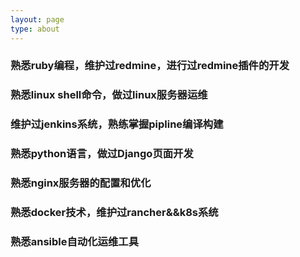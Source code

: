 ```yaml
---
layout: page
type: about
---
```


### 熟悉ruby编程，维护过redmine，进行过redmine插件的开发
### 熟悉linux shell命令，做过linux服务器运维
### 维护过jenkins系统，熟练掌握pipline编译构建
### 熟悉python语言，做过Django页面开发
### 熟悉nginx服务器的配置和优化
### 熟悉docker技术，维护过rancher&&k8s系统
### 熟悉ansible自动化运维工具

